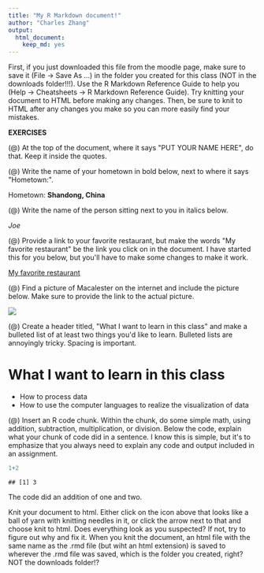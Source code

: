 ```yaml
---
title: "My R Markdown document!"
author: "Charles Zhang"
output: 
  html_document:
    keep_md: yes
---
```


First, if you just downloaded this file from the moodle page, make sure to save it (File -> Save As ...) in the folder you created for this class (NOT in the downloads folder!!!). Use the R Markdown Reference Guide to help you (Help -> Cheatsheets -> R Markdown Reference Guide). Try knitting your document to HTML before making any changes. Then, be sure to knit to HTML after any changes you make so you can more easily find your mistakes.


**EXERCISES**

(@) At the top of the document, where it says "PUT YOUR NAME HERE", do that. Keep it inside the quotes.

(@) Write the name of your hometown in bold below, next to where it says "Hometown:".

Hometown: **Shandong, China**

(@) Write the name of the person sitting next to you in italics below.

*Joe*

(@) Provide a link to your favorite restaurant, but make the words "My favorite restaurant" be the link you click on in the document. I have started this for you below, but you'll have to make some changes to make it work.

[My favorite restaurant](https://www.pizzahut.com/?ds_rl=1149043&gclid=EAIaIQobChMIgrX_6Ja65AIVCdbACh28HwosEAAYASAAEgIqfPD_BwE&gclsrc=aw.ds)


(@) Find a picture of Macalester on the internet and include the picture below. Make sure to provide the link to the actual picture.

![](https://blog.collegevine.com/wp-content/uploads/2019/04/nativelandscape__1513118659132__w1500-2-1024x576.jpg)

(@) Create a header titled, "What I want to learn in this class" and make a bulleted list of at least two things you'd like to learn. Bulleted lists are annoyingly tricky. Spacing is important.

# What I want to learn in this class
* How to process data
* How to use the computer languages to realize the visualization of data

(@) Insert an R code chunk. Within the chunk, do some simple math, using addition, subtraction, multiplication, or division. Below the code, explain what your chunk of code did in a sentence. I know this is simple, but it's to emphasize that you always need to explain any code and output included in an assignment.


```r
1+2
```

```
## [1] 3
```
The code did an addition of one and two.

Knit your document to html. Either click on the icon above that looks like a ball of yarn with knitting needles in it, or click the arrow next to that and choose knit to html. Does everything look as you suspected? If not, try to figure out why and fix it. When you knit the document, an html file with the same name as the .rmd file (but wiht an html extension) is saved to wherever the .rmd file was saved, which is the folder you created, right? NOT the downloads folder!?




